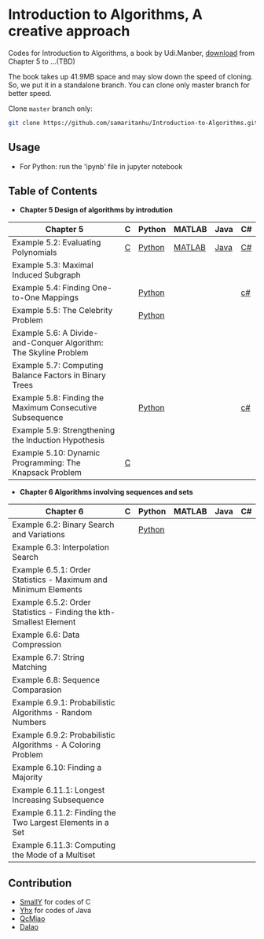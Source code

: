 # Introduction to Algorithms, A creative approach

Codes for Introduction to Algorithms, a book by Udi.Manber, [download](https://raw.githubusercontent.com/samaritanhu/Introduction-to-Algorithms/book/算法引论%20一种创造性方法.pdf) from Chapter 5 to ...(TBD)

The book takes up 41.9MB space and may slow down the speed of cloning. So, we put it in a standalone branch. You can clone only master branch for better speed.

Clone `master` branch only:  

```sh
git clone https://github.com/samaritanhu/Introduction-to-Algorithms.git -b master --single-branch
```

## Usage

* For Python: run the 'ipynb' file in jupyter notebook

## Table of Contents

* **Chapter 5 Design of algorithms by introdution**

| Chapter 5                                                        | C                                         | Python                                                 | MATLAB                                                 | Java                                                       | C#                                                                  |
|------------------------------------------------------------------|-------------------------------------------|--------------------------------------------------------|--------------------------------------------------------|------------------------------------------------------------|---------------------------------------------------------------------|
| Example 5.2: Evaluating Polynomials                              | [C](codes/C/Chapter%205/Example%205.2.c)  | [Python](codes/python/Chapter%205/Example%205.2.ipynb) | [MATLAB](codes/matlab/Chapter%205/Example%205.2.ipynb) | [Java](codes/java/Chapter5/5.1/EvaluatingPolynomials.java) | [C#](codes/csharp/Chapter_5/5_2_Evaluating_Polynomials.cs)          |
| Example 5.3: Maximal Induced Subgraph                            |                                           |                                                        |                                                        |                                                            |                                                                     |
| Example 5.4: Finding One-to-One Mappings                         |                                           | [Python](codes/python/Chapter%205/Example%205.4.ipynb) |                                                        |                                                            | [c#](codes/csharp/Chapter_5/5_4_Algorithm_Mapping.cs)               |
| Example 5.5: The Celebrity Problem                               |                                           | [Python](codes/python/Chapter%205/Example%205.5.ipynb) |                                                        |                                                            |                                                                     |
| Example 5.6: A Divide-and-Conquer Algorithm: The Skyline Problem |                                           |                                                        |                                                        |                                                            |                                                                     |
| Example 5.7: Computing Balance Factors in Binary Trees           |                                           |                                                        |                                                        |                                                            |                                                                     |
| Example 5.8: Finding the Maximum Consecutive Subsequence         |                                           | [Python](codes/python/Chapter%205/Example%205.8.ipynb) |                                                        |                                                            | [c#](codes/csharp/Chapter_5/5_8_Maximum_Consecutive_Subsequence.cs) |
| Example 5.9: Strengthening the Induction Hypothesis              |                                           |                                                        |                                                        |                                                            |                                                                     |
| Example 5.10: Dynamic Programming: The Knapsack Problem          | [C](codes/C/Chapter%205/Example%205.10.c) |                                                        |                                                        |                                                            |                                                                     |

* **Chapter 6 Algorithms involving sequences and sets**

| Chapter 6                                                          | C | Python                                                 | MATLAB | Java | C# |
|--------------------------------------------------------------------|---|--------------------------------------------------------|--------|------|----|
| Example 6.2: Binary Search and Variations                          |   | [Python](codes/python/Chapter%206/Example%206.2.ipynb) |        |      |    |
| Example 6.3: Interpolation Search                                  |   |                                                        |        |      |    |
| Example 6.5.1: Order Statistics - Maximum and Minimum Elements     |   |                                                        |        |      |    |
| Example 6.5.2: Order Statistics - Finding the kth-Smallest Element |   |                                                        |        |      |    |
| Example 6.6: Data Compression                                      |   |                                                        |        |      |    |
| Example 6.7: String Matching                                       |   |                                                        |        |      |    |
| Example 6.8: Sequence Comparasion                                  |   |                                                        |        |      |    |
| Example 6.9.1: Probabilistic Algorithms - Random Numbers           |   |                                                        |        |      |    |
| Example 6.9.2: Probabilistic Algorithms - A Coloring Problem       |   |                                                        |        |      |    |
| Example 6.10: Finding a Majority                                   |   |                                                        |        |      |    |
| Example 6.11.1: Longest Increasing Subsequence                     |   |                                                        |        |      |    |
| Example 6.11.2: Finding the Two Largest Elements in a Set          |   |                                                        |        |      |    |
| Example 6.11.3: Computing the Mode of a Multiset                   |   |                                                        |        |      |    |

## Contribution  

* [SmallY](https://github.com/iamSmallY) for codes of C
* [Yhx](https://github.com/18918606287) for codes of Java
* [QcMiao](https://github.com/qcmiao1998)
* [Dalao](https://github.com/johnnychen94)
